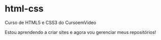 # html-css
 Curso de HTML5 e CSS3 do CursoemVideo

 Estou aprendendo a criar sites e agora vou gerenciar meus repositórios!